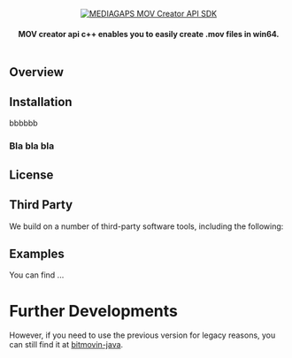 <p align="center">
  <a href="https://www.mediagaps.com">
    <img alt="MEDIAGAPS MOV Creator API SDK" src="http://www.mediagaps.com/wp-content/uploads/2020/04/GitHub-01.png" >
  </a>
  <h4 align="center">
    MOV creator api c++ enables you to easily create .mov files in win64.
  </h4>
  <p align="center">
	<a>
	<img src="https://img.shields.io/badge/license-Apache 2.0-9cf" alt=""></img></a>
  </p>

## Overview


## Installation
bbbbbb

### Bla bla bla

## License

## Third Party

We build on a number of third-party software tools, including the following:



## Examples
You can find ...


# Further Developments

However, if you need to use the previous version for legacy reasons, you can still find it at [bitmovin-java](https://github.com/bitmovin/bitmovin-java). 

